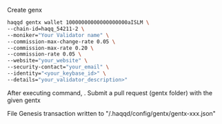 
Create genx
```bash
haqqd gentx wallet 10000000000000000000aISLM \
--chain-id=haqq_54211-2 \
--moniker="Your Validator name" \
--commission-max-change-rate 0.05 \
--commission-max-rate 0.20 \
--commission-rate 0.05 \
--website="your_website" \
--security-contact="your_email" \
--identity="<your_keybase_id>" \
--details="your_validator_description>"
```

After executing command, . Submit a pull request (gentx folder) with the given gentx

File Genesis transaction written to "/.haqqd/config/gentx/gentx-xxx.json"
